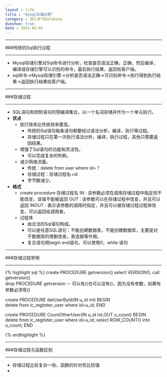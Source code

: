 ```yaml
---
layout : life
title : "mysql存储过程"
category : 深入学习Database
duoshuo: true
date : 2015-05-01
---
```


-------------

###传统的Sql执行过程
	
----------------

* Mysql存储引擎对Sql命令进行分析，检查是否语法正确，正确，然后编译，编译成存储引擎可以识别的命令，最后执行结果，返回给客户端。
* sql命令->Mysql存储引擎->分析是否语法正确->可识别命令->执行得到执行结果->返回执行结果给客户端。
 
--------------

###存储过程

------------

* SQL语句和控制语句的预编译集合。以一个名词存储并作为一个单元执行。
* **优点**
	* 执行效率比传统效率要高。
		* 传统的Sql语句每条语句都要经过语法分析，编译，执行等过程。
		* 存储过程只在第一次执行语法分析，编译，执行过程，其他只需要返回结果。
	* 增强了Sql语句的功能和灵活性。
		* 可以完成复杂的判断。
	* 减少网络流量。
		* 传统：delete from user where id=？
		* 存储过程：存储过程名+id 
		* 字节数减少。
* **格式**
	* create procedure 存储过程名
	IN 		: 该参数必须在调用存储过程中指定但不能改变，该值不能被返回
	OUT		: 该参数可以在存储过程中改变，并且可以返回
	INOUT	: 表示该参数的调用时指定，并且可以被存储过程过程体改变，可以返回给调用者。
	* 过程体
		*	由合法的Sql语句构成。
		* 	可以是任意SQL语句：不能创建数据表，不能创建数据库，主要是对于数据库的增删改查，表连接等作用。
		* 	复合语句用begin end语句，可以使用if，while 语句

----------
		
###存储过程举例

----------

{% highlight sql %}
create PROCEDURE getversion() select VERSION();
call getversion()  
drop PROCEDURE getversion
-- 可以有()也可以没有()，因为没有参数，如果有参数必须有()

create PROCEDURE delUserById(IN u_id int)
 BEGIN	
 	delete from lc_regitster_user where id=u_id;
 END
 
 create PROCEDURE CountOtherUser(IN u_id int,OUT u_count)
 BEGIN	
 	delete from lc_regitster_user where id=u_id;
	select ROW_COUNT() into u_count;
 END

{% endhighlight %}

----------

###存储过程与函数区别

------------

* 存储过程比较复杂一些，函数的针对性比较强
* 


		